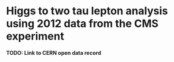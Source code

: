 # Higgs to two tau lepton analysis using 2012 data from the CMS experiment

**TODO: Link to CERN open data record**
